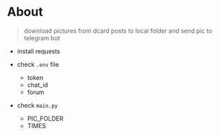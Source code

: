 # About

> download pictures from dcard posts to local folder and send pic to telegram bot

* install requests 
* check `.env` file
  + token
  + chat_id
  + forum

* check `main.py`
  + PIC_FOLDER
  + TIMES
